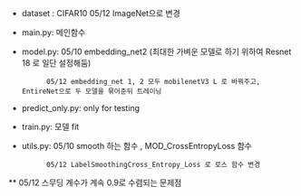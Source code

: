- dataset : CIFAR10
            05/12 ImageNet으로 변경

- main.py: 메인함수 

- model.py: 05/10 embedding_net2 (최대한 가벼운 모델로 하기 위하여 Resnet 18 로 일단 설정해둠)

            05/12 embedding_net 1, 2 모두 mobilenetV3 L 로 바꿔주고, EntireNet으로 두 모델을 묶어준뒤 트레이닝

- predict_only.py: only for testing

- train.py: 모델 fit

- utils.py: 05/10 smooth 하는 함수 , MOD_CrossEntropyLoss 함수

            05/12 LabelSmoothingCross_Entropy_Loss 로 로스 함수 변경 
            

** 05/12 스무딩 계수가 계속 0.9로 수렴되는 문제점 
